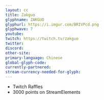 ```yaml
---
layout: cc
title: Zakguo 
glyphname: ZAKGUO
glyphurl: https://i.imgur.com/BRIVPcd.png
glyphwave: 7
youtube: 
twitch: https://twitch.tv/zakguo
twitter: 
discord: 
other-site: 
primary-language: Chinese
global-glyph-code: 
currently-partnered: 
stream-currency-needed-for-glyph: 
---
```

* Twitch Raffles
* 3000 points on StreamElements
